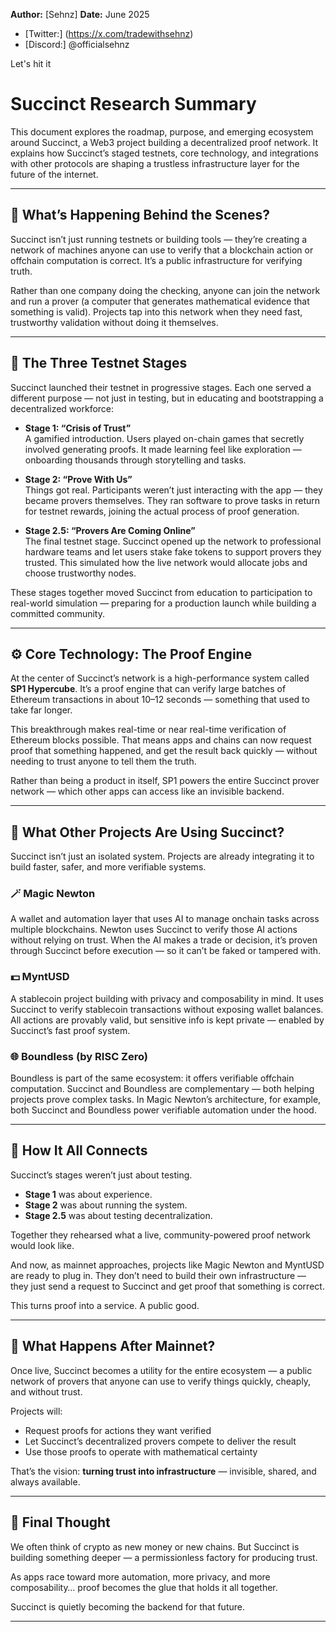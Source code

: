 **Author:** \[Sehnz]
**Date:** June 2025

* [Twitter:] (https://x.com/tradewithsehnz)
* [Discord:] @officialsehnz

Let's hit it

# Succinct Research Summary

This document explores the roadmap, purpose, and emerging ecosystem around Succinct, a Web3 project building a decentralized proof network. It explains how Succinct’s staged testnets, core technology, and integrations with other protocols are shaping a trustless infrastructure layer for the future of the internet.

---

## 🧠 What’s Happening Behind the Scenes?

Succinct isn’t just running testnets or building tools — they’re creating a network of machines anyone can use to verify that a blockchain action or offchain computation is correct. It’s a public infrastructure for verifying truth.

Rather than one company doing the checking, anyone can join the network and run a prover (a computer that generates mathematical evidence that something is valid). Projects tap into this network when they need fast, trustworthy validation without doing it themselves.

---

## 🧪 The Three Testnet Stages

Succinct launched their testnet in progressive stages. Each one served a different purpose — not just in testing, but in educating and bootstrapping a decentralized workforce:

- **Stage 1: “Crisis of Trust”**  
  A gamified introduction. Users played on-chain games that secretly involved generating proofs. It made learning feel like exploration — onboarding thousands through storytelling and tasks.

- **Stage 2: “Prove With Us”**  
  Things got real. Participants weren’t just interacting with the app — they became provers themselves. They ran software to prove tasks in return for testnet rewards, joining the actual process of proof generation.

- **Stage 2.5: “Provers Are Coming Online”**  
  The final testnet stage. Succinct opened up the network to professional hardware teams and let users stake fake tokens to support provers they trusted. This simulated how the live network would allocate jobs and choose trustworthy nodes.

These stages together moved Succinct from education to participation to real-world simulation — preparing for a production launch while building a committed community.

---

## ⚙️ Core Technology: The Proof Engine

At the center of Succinct’s network is a high-performance system called **SP1 Hypercube**. It’s a proof engine that can verify large batches of Ethereum transactions in about 10–12 seconds — something that used to take far longer.

This breakthrough makes real-time or near real-time verification of Ethereum blocks possible. That means apps and chains can now request proof that something happened, and get the result back quickly — without needing to trust anyone to tell them the truth.

Rather than being a product in itself, SP1 powers the entire Succinct prover network — which other apps can access like an invisible backend.

---

## 🔌 What Other Projects Are Using Succinct?

Succinct isn’t just an isolated system. Projects are already integrating it to build faster, safer, and more verifiable systems.

### 🪄 Magic Newton  
A wallet and automation layer that uses AI to manage onchain tasks across multiple blockchains. Newton uses Succinct to verify those AI actions without relying on trust. When the AI makes a trade or decision, it’s proven through Succinct before execution — so it can’t be faked or tampered with.

### 💵 MyntUSD  
A stablecoin project building with privacy and composability in mind. It uses Succinct to verify stablecoin transactions without exposing wallet balances. All actions are provably valid, but sensitive info is kept private — enabled by Succinct’s fast proof system.

### 🌐 Boundless (by RISC Zero)  
Boundless is part of the same ecosystem: it offers verifiable offchain computation. Succinct and Boundless are complementary — both helping projects prove complex tasks. In Magic Newton’s architecture, for example, both Succinct and Boundless power verifiable automation under the hood.

---

## 🧩 How It All Connects

Succinct’s stages weren’t just about testing.

- **Stage 1** was about experience.  
- **Stage 2** was about running the system.  
- **Stage 2.5** was about testing decentralization.

Together they rehearsed what a live, community-powered proof network would look like.

And now, as mainnet approaches, projects like Magic Newton and MyntUSD are ready to plug in. They don’t need to build their own infrastructure — they just send a request to Succinct and get proof that something is correct.

This turns proof into a service. A public good.

---

## 🚀 What Happens After Mainnet?

Once live, Succinct becomes a utility for the entire ecosystem — a public network of provers that anyone can use to verify things quickly, cheaply, and without trust.

Projects will:
- Request proofs for actions they want verified  
- Let Succinct’s decentralized provers compete to deliver the result  
- Use those proofs to operate with mathematical certainty

That’s the vision: **turning trust into infrastructure** — invisible, shared, and always available.

---

## 🧠 Final Thought

We often think of crypto as new money or new chains. But Succinct is building something deeper — a permissionless factory for producing trust.

As apps race toward more automation, more privacy, and more composability… proof becomes the glue that holds it all together.

Succinct is quietly becoming the backend for that future.

---


